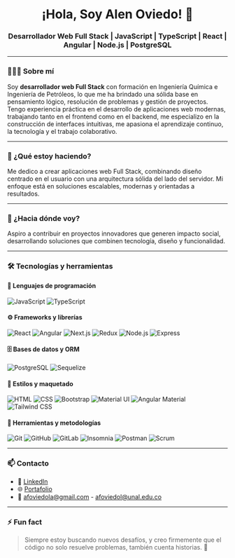 <h1 align="center">¡Hola, Soy Alen Oviedo! 👋 </h1>
<h3 align="center">Desarrollador Web Full Stack | JavaScript | TypeScript | React | Angular | Node.js | PostgreSQL</h3>

---

### 👨🏽‍💻 Sobre mí

Soy **desarrollador web Full Stack** con formación en Ingeniería Química e Ingeniería de Petróleos, lo que me ha brindado una sólida base en pensamiento lógico, resolución de problemas y gestión de proyectos. Tengo experiencia práctica en el desarrollo de aplicaciones web modernas, trabajando tanto en el frontend como en el backend, me especializo en la construcción de interfaces intuitivas, me apasiona el aprendizaje continuo, la tecnología y el trabajo colaborativo.

---

### 🚀 ¿Qué estoy haciendo?

Me dedico a crear aplicaciones web Full Stack, combinando diseño centrado en el usuario con una arquitectura sólida del lado del servidor. Mi enfoque está en soluciones escalables, modernas y orientadas a resultados.

---

### 🎯 ¿Hacia dónde voy?

Aspiro a contribuir en proyectos innovadores que generen impacto social, desarrollando soluciones que combinen tecnología, diseño y funcionalidad.

---

### 🛠️ Tecnologías y herramientas

#### 🧠 Lenguajes de programación

![JavaScript](https://img.shields.io/badge/-JavaScript-F7DF1E?style=flat&logo=javascript&logoColor=black)
![TypeScript](https://img.shields.io/badge/-TypeScript-3178C6?style=flat&logo=typescript&logoColor=white)

#### ⚙️ Frameworks y librerías

![React](https://img.shields.io/badge/-React-61DAFB?style=flat&logo=react&logoColor=black)
![Angular](https://img.shields.io/badge/-Angular-DD0031?style=flat&logo=angular&logoColor=white)
![Next.js](https://img.shields.io/badge/-Next.js-000000?style=flat&logo=next.js)
![Redux](https://img.shields.io/badge/-Redux-764ABC?style=flat&logo=redux&logoColor=white)
![Node.js](https://img.shields.io/badge/-Node.js-339933?style=flat&logo=node.js&logoColor=white)
![Express](https://img.shields.io/badge/-Express-000000?style=flat&logo=express&logoColor=white)

#### 🗄️ Bases de datos y ORM

![PostgreSQL](https://img.shields.io/badge/-PostgreSQL-4169E1?style=flat&logo=postgresql&logoColor=white)
![Sequelize](https://img.shields.io/badge/-Sequelize-52B0E7?style=flat&logo=sequelize&logoColor=white)

#### 🎨 Estilos y maquetado

![HTML](https://img.shields.io/badge/-HTML5-E34F26?style=flat&logo=html5&logoColor=white)
![CSS](https://img.shields.io/badge/-CSS3-1572B6?style=flat&logo=css3)
![Bootstrap](https://img.shields.io/badge/-Bootstrap-7952B3?style=flat&logo=bootstrap&logoColor=white)
![Material UI](https://img.shields.io/badge/-Material--UI-0081CB?style=flat&logo=mui&logoColor=white)
![Angular Material](https://img.shields.io/badge/-Angular%20Material-C2185B?style=flat&logo=angular&logoColor=white)
![Tailwind CSS](https://img.shields.io/badge/-TailwindCSS-38B2AC?style=flat&logo=tailwind-css&logoColor=white)

#### 🧰 Herramientas y metodologías

![Git](https://img.shields.io/badge/-Git-F05032?style=flat&logo=git&logoColor=white)
![GitHub](https://img.shields.io/badge/-GitHub-181717?style=flat&logo=github)
![GitLab](https://img.shields.io/badge/-GitLab-FC6D26?style=flat&logo=gitlab&logoColor=white)
![Insomnia](https://img.shields.io/badge/-Insomnia-4000BF?style=flat&logo=insomnia&logoColor=white)
![Postman](https://img.shields.io/badge/-Postman-FF6C37?style=flat&logo=postman&logoColor=white)
![Scrum](https://img.shields.io/badge/-Scrum-6DB33F?style=flat&logo=agile&logoColor=white)

---

### 📫 Contacto

- 💼 [LinkedIn](https://www.linkedin.com/in/alen-oviedo-lagos-7342a316a/)
- 🌐 [Portafolio](https://portfoliodevalen.vercel.app/)
- 📧 afoviedola@gmail.com - afoviedol@unal.edu.co

---

### ⚡ Fun fact

> Siempre estoy buscando nuevos desafíos, y creo firmemente que el código no solo resuelve problemas, también cuenta historias. 🚀
